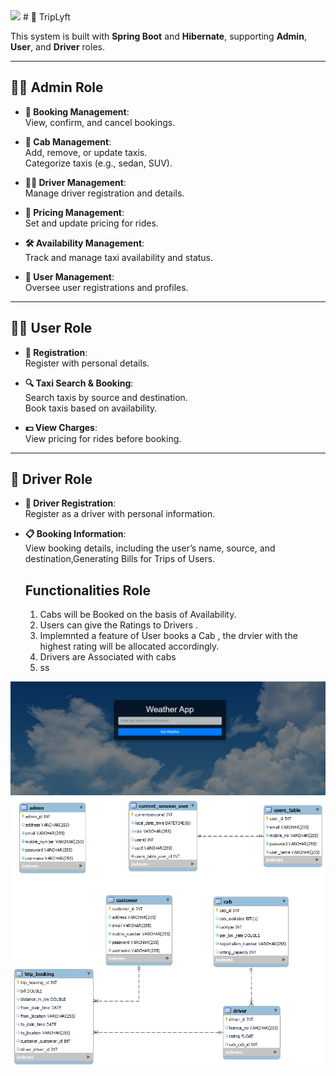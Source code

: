 <img src= "Github Images/cabtrip1.png">
# 🚖 TripLyft

This system is built with **Spring Boot** and **Hibernate**, supporting **Admin**, **User**, and **Driver** roles.

---

## 👨‍💻 **Admin Role**

- **🔧 Booking Management**:  
  View, confirm, and cancel bookings.

- **🚖 Cab Management**:  
  Add, remove, or update taxis.  
  Categorize taxis (e.g., sedan, SUV).

- **👨‍✈️ Driver Management**:  
  Manage driver registration and details.

- **💸 Pricing Management**:  
  Set and update pricing for rides.

- **🛠️ Availability Management**:  
  Track and manage taxi availability and status.

- **👥 User Management**:  
  Oversee user registrations and profiles.

---

## 🧑‍💻 **User Role**

- **📝 Registration**:  
  Register with personal details.

- **🔍 Taxi Search & Booking**:  
  Search taxis by source and destination.  
  Book taxis based on availability.

- **💵 View Charges**:  
  View pricing for rides before booking.

---

## 🚗 **Driver Role**

- **📝 Driver Registration**:  
  Register as a driver with personal information.

- **📋 Booking Information**:  
  View booking details, including the user’s name, source, and destination,Generating Bills for Trips of Users.

  ##  **Functionalities Role**
  1. Cabs will be Booked on the basis of Availability.
  2. Users can give the Ratings to Drivers .
  3. Implemnted a feature of User books a Cab , the drvier with the highest rating will be allocated accordingly.
  4. Drivers are Associated with cabs
  5. ss

![Endpoints](https://github.com/Vignesh282004/weather-sky/blob/main/weatherftd/src/main/resources/static/images/clear.png)
<img src= "Github Images/ERDaigram.png">
